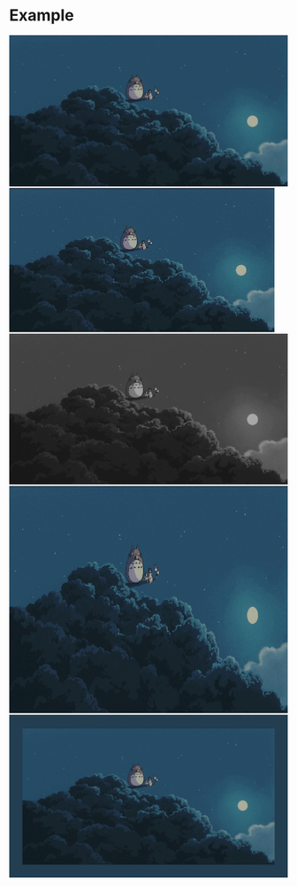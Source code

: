 # Example
![](totoro.gif)
![](output/scale0.25x-totoro.gif)
![](output/greyscale-totoro.gif)
![](output/stretch-totoro.gif)
![](output/smart-border-totoro.gif)
